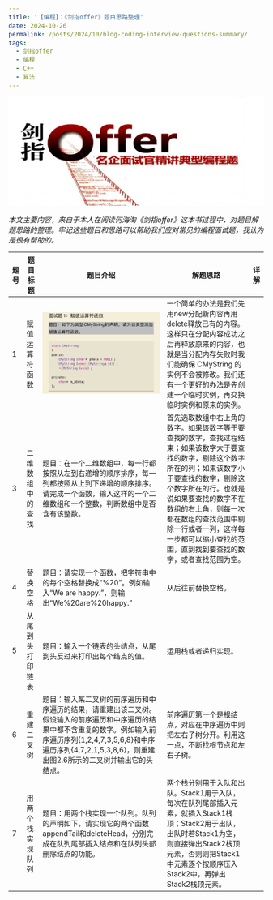 ```yaml
---
title: '【编程】：《剑指offer》题目思路整理'
date: 2024-10-26
permalink: /posts/2024/10/blog-coding-interview-questions-summary/
tags:
  - 剑指offer
  - 编程
  - C++
  - 算法
---
```

<img src='/images/blog/2024-coding-interview-questions-summary/2024-coding-interview-jianzhioffer.jpg'>

*本文主要内容，来自于本人在阅读何海淘《剑指offer》这本书过程中，对题目解题思路的整理。牢记这些题目和思路可以帮助我们应对常见的编程面试题，我认为是很有帮助的。*

|题号|题目标题|题目介绍|解题思路|详解|
|---|-------|------|-------|----|
|1|赋值运算符函数|<img src='/images/blog/2024-coding-interview-questions-summary/problem-1.jpeg'>|一个简单的办法是我们先用new分配新内容再用delete释放已有的内容。这样只在分配内容成功之后再释放原来的内容，也就是当分配内存失败时我们能确保 CMyString 的实例不会被修改。我们还有一个更好的办法是先创建一个临时实例，再交换临时实例和原来的实例。||
|3|二维数组中的查找|题目：在一个二维数组中，每一行都按照从左到右递增的顺序排序，每一列都按照从上到下递增的顺序排序。请完成一个函数，输入这样的一个二维数组和一个整数，判断数组中是否含有该整数。|首先选取数组中右上角的数字。如果该数字等于要查找的数字，查找过程结束；如果该数字大于要查找的数字，剔除这个数字所在的列；如果该数字小于要查找的数字，剔除这个数字所在的行。也就是说如果要查找的数字不在数组的右上角，则每一次都在数组的查找范围中剔除一行或者一列，这样每一步都可以缩小查找的范围，直到找到要查找的数字，或者查找范围为空。||
|4|替换空格|题目：请实现一个函数，把字符串中的每个空格替换成“%20”。例如输入“We are happy.”，则输出“We%20are%20happy.”|从后往前替换空格。||
|5|从尾到头打印链表|题目：输入一个链表的头结点，从尾到头反过来打印出每个结点的值。|运用栈或者递归实现。||
|6|重建二叉树|题目：输入某二叉树的前序遍历和中序遍历的结果，请重建出该二叉树。假设输入的前序遍历和中序遍历的结果中都不含重复的数字。例如输入前序遍历序列{1,2,4,7,3,5,6,8}和中序遍历序列{4,7,2,1,5,3,8,6}，则重建出图2.6所示的二叉树并输出它的头结点。|前序遍历第一个是根结点，对应在中序遍历中则把左右子树分开。利用这一点，不断找根节点和左右子树。||
|7|用两个栈实现队列|题目：用两个栈实现一个队列。队列的声明如下，请实现它的两个函数appendTail和deleteHead，分别完成在队列尾部插入结点和在队列头部删除结点的功能。|两个栈分别用于入队和出队。Stack1用于入队，每次在队列尾部插入元素，就插入Stack1栈顶；Stack2用于出队，出队时若Stack1为空，则直接弹出Stack2栈顶元素，否则则把Stack1中元素逐个按顺序压入Stack2中，再弹出Stack2栈顶元素。||



